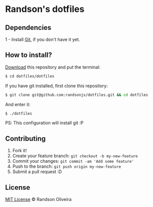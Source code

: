 # Randson's dotfiles

## Dependencies

1 - Install [Git](http://git-scm.com), if you don't have it yet.

## How to install?

[Download](https://github.com/randsonjs/dotfiles/archive/master.zip) this repository and put the terminal:

```sh
$ cd dotfiles/dotfiles
```

If you have git installed, first clone this repository:

```sh
$ git clone git@github.com:randsonjs/dotfiles.git && cd dotfiles
```

And enter it:

```sh
$ ./dotfiles
```

PS: This configuration will install git :P


## Contributing
 
1. Fork it!
2. Create your feature branch: `git checkout -b my-new-feature`
3. Commit your changes: `git commit -am 'Add some feature'`
4. Push to the branch: `git push origin my-new-feature`
5. Submit a pull request :D

## License
[MIT License](./LICENSE) © Randson Oliveira
